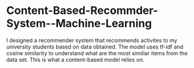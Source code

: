 # Content-Based-Recommder-System--Machine-Learning

I designed a recommender system that recommends activites to my university students based on data obtained. The model uses tf-idf and cosine similarity to understand what are the most similiar items from the data set. This is what a content-based model relies on.
